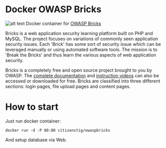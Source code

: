 Docker OWASP Bricks
===================
![alt text](http://sechow.com/bricks/images/bricks.jpg "Bricks")
Docker container for [OWASP Bricks](http://sechow.com/bricks/)

Bricks is a web application security learning platform built on PHP and MySQL. The project focuses on variations of commonly seen application security issues. Each 'Brick' has some sort of security issue which can be leveraged manually or using automated software tools. The mission is to 'Break the Bricks' and thus learn the various aspects of web application security.

Bricks is a completely free and open source project brought to you by OWASP. The [complete documentation](http://sechow.com/bricks/docs/) and [instruction videos](https://www.youtube.com/OWASPBricks) can also be accessed or downloaded for free. Bricks are classified into three different sections: login pages, file upload pages and content pages.


How to start
============

Just run docker container:

```docker run -d -P 80:80 citizenstig/owaspbricks```

And setup database via Web.

